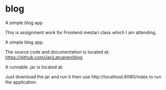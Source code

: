 # blog
A simple blog app

This is assignment work for Frontend mestari class which I am attending.

A simple blog app.

The source code and documentation is located at: https://github.com/JariLatvanen/blog

A runnable .jar is located at:

Just download the jar and run it then use http://localhost:8080/index
to run the application.

